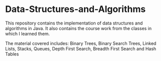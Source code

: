 # Data-Structures-and-Algorithms
This repository contains the implementation of data structures and algorithms in Java. It also contains the course work from the classes in which I learned them.

The material covered includes: Binary Trees, Binary Search Trees, Linked Lists, Stacks, Queues, Depth First Search, Breadth First Search and Hash Tables
